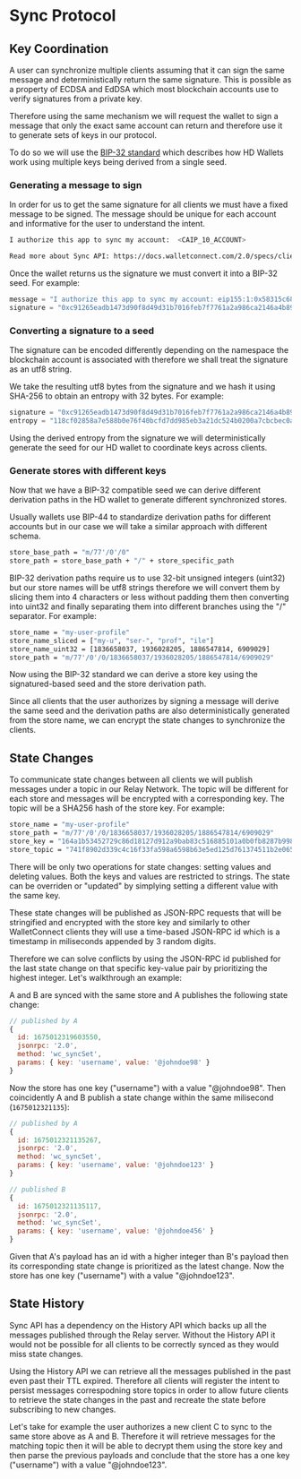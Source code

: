 # Sync Protocol

## Key Coordination

A user can synchronize multiple clients assuming that it can sign the same message and deterministically return the same signature. This is possible as a property of ECDSA and EdDSA which most blockchain accounts use to verify signatures from a private key.

Therefore using the same mechanism we will request the wallet to sign a message that only the exact same account can return and therefore use it to generate sets of keys in our protocol.

To do so we will use the [BIP-32 standard](https://github.com/bitcoin/bips/blob/master/bip-0032.mediawiki) which describes how HD Wallets work using multiple keys being derived from a single seed.

### Generating a message to sign

In order for us to get the same signature for all clients we must have a fixed message to be signed. The message should be unique for each account and informative for the user to understand the intent.

```sh
I authorize this app to sync my account:  <CAIP_10_ACCOUNT>

Read more about Sync API: https://docs.walletconnect.com/2.0/specs/clients/sync
```

Once the wallet returns us the signature we must convert it into a BIP-32 seed. For example:

```js
message = "I authorize this app to sync my account: eip155:1:0x58315c689b483a66b951EDEfAbf8847c75e44B45\n\nRead more about Sync API: https://docs.walletconnect.com/2.0/specs/clients/sync"
signature = "0xc91265eadb1473d90f8d49d31b7016feb7f7761a2a986ca2146a4b8964f3357569869680154927596a5829ceea925f4196b8a853a29c2c1d5915832fc9f1c6a01c"
```

### Converting a signature to a seed

The signature can be encoded differently depending on the namespace the blockchain account is associated with therefore we shall treat the signature as an utf8 string.

We take the resulting utf8 bytes from the signature and we hash it using SHA-256 to obtain an entropy with 32 bytes. For example:

```js
signature = "0xc91265eadb1473d90f8d49d31b7016feb7f7761a2a986ca2146a4b8964f3357569869680154927596a5829ceea925f4196b8a853a29c2c1d5915832fc9f1c6a01c"
entropy = "118cf02858a7e588b0e76f40bcfd7dd985eb3a21dc524b0200a7cbcbec0a7841"
```

Using the derived entropy from the signature we will deterministically generate the seed for our HD wallet to coordinate keys across clients.

### Generate stores with different keys

Now that we have a BIP-32 compatible seed we can derive different derivation paths in the HD wallet to generate different synchronized stores.

Usually wallets use BIP-44 to standardize derivation paths for different accounts but in our case we will take a similar approach with different schema.

```sh
store_base_path = "m/77'/0'/0"
store_path = store_base_path + "/" + store_specific_path
```

BIP-32 derivation paths require us to use 32-bit unsigned integers (uint32) but our store names will be utf8 strings therefore we will convert them by slicing them into 4 characters or less without padding them then converting into uint32 and finally separating them into different branches using the "/" separator. For example:

```sh
store_name = "my-user-profile"
store_name_sliced = ["my-u", "ser-", "prof", "ile"]
store_name_uint32 = [1836658037, 1936028205, 1886547814, 6909029]
store_path = "m/77'/0'/0/1836658037/1936028205/1886547814/6909029"
```

Now using the BIP-32 standard we can derive a store key using the signatured-based seed and the store derivation path.

Since all clients that the user authorizes by signing a message will derive the same seed and the derivation paths are also deterministically generated from the store name, we can encrypt the state changes to synchronize the clients.

## State Changes

To communicate state changes between all clients we will publish messages under a topic in our Relay Network. The topic will be different for each store and messages will be encrypted with a corresponding key. The topic will be a SHA256 hash of the store key. For example:

```sh
store_name = "my-user-profile"
store_path = "m/77'/0'/0/1836658037/1936028205/1886547814/6909029"
store_key = "164a1b53452729c86d18127d912a9bab83c516885101a0b0fb8287b998014e74"
store_topic = "741f8902d339c4c16f33fa598a6598b63e5ed125d761374511b2e06562b033eb"
```

There will be only two operations for state changes: setting values and deleting values. Both the keys and values are restricted to strings. The state can be overriden or "updated" by simplying setting a different value with the same key.

These state changes will be published as JSON-RPC requests that will be stringified and encrypted with the store key and similarly to other WalletConnect clients they will use a time-based JSON-RPC id which is a timestamp in miliseconds appended by 3 random digits.

Therefore we can solve conflicts by using the JSON-RPC id published for the last state change on that specific key-value pair by prioritizing the highest integer. Let's walkthrough an example:

A and B are synced with the same store and A publishes the following state change:

```js
// published by A
{
  id: 1675012319603550,
  jsonrpc: '2.0',
  method: 'wc_syncSet',
  params: { key: 'username', value: '@johndoe98' }
}
```

Now the store has one key ("username") with a value "@johndoe98". Then coincidently A and B publish a state change within the same milisecond (`1675012321135`):

```js
// published by A
{
  id: 1675012321135267,
  jsonrpc: '2.0',
  method: 'wc_syncSet',
  params: { key: 'username', value: '@johndoe123' }
}

// published B
{
  id: 1675012321135117,
  jsonrpc: '2.0',
  method: 'wc_syncSet',
  params: { key: 'username', value: '@johndoe456' }
}

```

Given that A's payload has an id with a higher integer than B's payload then its corresponding state change is prioritized as the latest change. Now the store has one key ("username") with a value "@johndoe123".

## State History

Sync API has a dependency on the History API which backs up all the messages published through the Relay server. Without the History API it would not be possible for all clients to be correctly synced as they would miss state changes.

Using the History API we can retrieve all the messages published in the past even past their TTL expired. Therefore all clients will register the intent to persist messages correspodning store topics in order to allow future clients to retrieve the state changes in the past and recreate the state before subscribing to new changes.

Let's take for example the user authorizes a new client C to sync to the same store above as A and B. Therefore it will retrieve messages for the matching topic then it will be able to decrypt them using the store key and then parse the previous payloads and conclude that the store has a one key ("username") with a value "@johndoe123".
